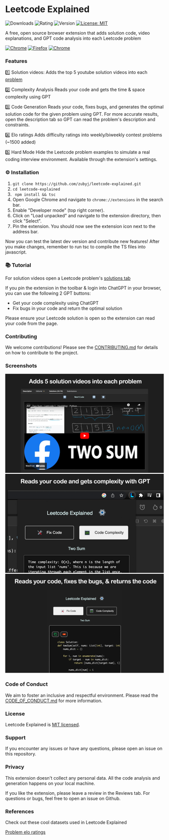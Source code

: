 # Leetcode Explained 
![Downloads](https://img.shields.io/chrome-web-store/users/cofoinjfjcpgcjiinjhcpomcjoalijbe)
![Rating](https://img.shields.io/chrome-web-store/rating/cofoinjfjcpgcjiinjhcpomcjoalijbe)
![Version](https://img.shields.io/chrome-web-store/v/cofoinjfjcpgcjiinjhcpomcjoalijbe) 
[![License: MIT](https://img.shields.io/badge/License-MIT-yellow.svg)](https://opensource.org/licenses/MIT)

A free, open source browser extension that adds solution code, video explanations, and GPT code analysis into each Leetcode problem

[<img src="https://user-images.githubusercontent.com/3750161/214147732-c75e96a4-48a4-4b64-b407-c2402e899a75.PNG" height="40" alt="Chrome">](https://chrome.google.com/webstore/detail/leetcode-explained/cofoinjfjcpgcjiinjhcpomcjoalijbe)
[<img src="https://user-images.githubusercontent.com/3750161/214148610-acdef778-753e-470e-8765-6cc97bca85ed.png" height="40" alt="Firefox">](https://addons.mozilla.org/en-US/firefox/addon/leetcode-explained/)
[<img src="https://user-images.githubusercontent.com/3750161/233201810-d1026855-0482-44c8-b1ec-c7247134473e.png" height="40" alt="Chrome">](https://chrome.google.com/webstore/detail/leetcode-explained/cofoinjfjcpgcjiinjhcpomcjoalijbe)
### Features

1️⃣ Solution videos: Adds the top 5 youtube solution videos into each [problem](https://leetcode.com/problems/two-sum/solutions)

2️⃣ Complexity Analysis
Reads your code and gets the time & space complexity using GPT

3️⃣ Code Generation
Reads your code, fixes bugs, and generates the optimal solution code for the given problem using GPT. For more accurate results, open the description tab so GPT can read the problem's description and constraints.

4️⃣ Elo ratings
Adds difficulty ratings into weekly/biweekly contest problems (~1500 added)

5️⃣ Hard Mode
Hide the Leetcode problem examples to simulate a real coding interview environment. Available through the extension's settings.

### ⚙️ Installation


1. ``` git clone https://github.com/zubyj/leetcode-explained.git ```
2. ``` cd leetcode-explained ```
3. ``` npm install && tsc```
4. Open Google Chrome and navigate to ```chrome://extensions``` in the search bar.
5. Enable "Developer mode" (top right corner).
6. Click on "Load unpacked" and navigate to the extension directory, then click "Select".
7. Pin the extension. You should now see the extension icon next to the address bar.

Now you can test the latest dev version and contribute new features! After you make changes, remember to run tsc to compile the TS files into javascript.
### 📚 Tutorial

For solution videos open a Leetcode problem's
[solutions tab](https://leetcode.com/problems/two-sum/solutions)

 If you pin the extension in the toolbar & login into ChatGPT in your browser, you can use the following 2 GPT buttons:

- Get your code complexity using ChatGPT
- Fix bugs in your code and return the optimal solution

Please ensure your Leetcode solution is open so the extension can read your code from the page.

### Contributing

We welcome contributions! Please see the [CONTRIBUTING.md](docs/CONTRIBUTING.md) for details on how to contribute to the project.

### Screenshots

<img src="src/assets/images/screenshots/add-video.png" alt="Add Video" width="600"/>
<img src="src/assets/images/screenshots/get-complexity.png" alt="Code Complexity" width="600"/>
<img src="src/assets/images/screenshots/fix-code.png" alt="Fix Code" width="600"/>


### Code of Conduct

We aim to foster an inclusive and respectful environment. Please read the [CODE_OF_CONDUCT.md](docs/CODE_OF_CONDUCT.md) for more information.

### License

Leetcode Explained is [MIT licensed](docs/LICENSE).

### Support

If you encounter any issues or have any questions, please open an issue on this repository.

### Privacy

This extension doesn't collect any personal data. All the code analysis and generation happens on your local machine.

If you like the extension, please leave a review in the Reviews tab. For questions or bugs, feel free to open an issue on Github.

### References

Check out these cool datasets used in Leetcode Explained

[Problem elo ratings](https://github.com/zerotrac/leetcode_problem_rating) 
